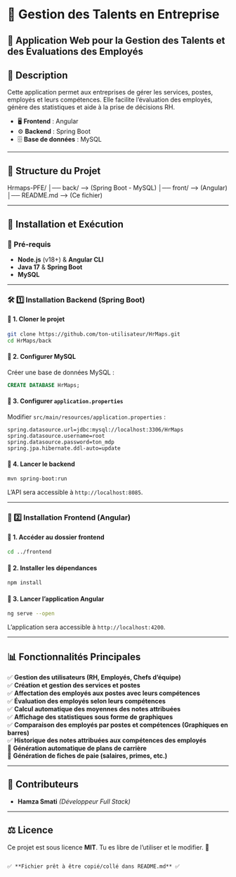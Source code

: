 

# 📌 Gestion des Talents en Entreprise  
## 🏢 Application Web pour la Gestion des Talents et des Évaluations des Employés  

## 📖 Description  
Cette application permet aux entreprises de gérer les services, postes, employés et leurs compétences. Elle facilite l’évaluation des employés, génère des statistiques et aide à la prise de décisions RH.  

- 🖥 **Frontend** : Angular  
- ⚙ **Backend** : Spring Boot  
- 🗄 **Base de données** : MySQL  

---

## 📂 Structure du Projet

Hrmaps-PFE/
│── back/     --> (Spring Boot - MySQL)
│── front/    --> (Angular)
│── README.md    --> (Ce fichier)


---

## 🚀 Installation et Exécution  
### 📌 Pré-requis  
- **Node.js** (v18+) & **Angular CLI**  
- **Java 17** & **Spring Boot**  
- **MySQL**  

---

### 🛠 1️⃣ Installation Backend (Spring Boot)  
#### 🔹 1. Cloner le projet  
```bash
git clone https://github.com/ton-utilisateur/HrMaps.git
cd HrMaps/back
```
#### 🔹 2. Configurer MySQL  
Créer une base de données MySQL :  
```sql
CREATE DATABASE HrMaps;
```
#### 🔹 3. Configurer `application.properties`  
Modifier `src/main/resources/application.properties` :  
```properties
spring.datasource.url=jdbc:mysql://localhost:3306/HrMaps
spring.datasource.username=root
spring.datasource.password=ton_mdp
spring.jpa.hibernate.ddl-auto=update
```
#### 🔹 4. Lancer le backend  
```bash
mvn spring-boot:run
```
L’API sera accessible à `http://localhost:8085`.

---

### 🎨 2️⃣ Installation Frontend (Angular)  
#### 🔹 1. Accéder au dossier frontend  
```bash
cd ../frontend
```
#### 🔹 2. Installer les dépendances  
```bash
npm install
```
#### 🔹 3. Lancer l’application Angular  
```bash
ng serve --open
```
L’application sera accessible à `http://localhost:4200`.

---

## 📊 Fonctionnalités Principales  
✅ **Gestion des utilisateurs (RH, Employés, Chefs d’équipe)**  
✅ **Création et gestion des services et postes**  
✅ **Affectation des employés aux postes avec leurs compétences**  
✅ **Évaluation des employés selon leurs compétences**  
✅ **Calcul automatique des moyennes des notes attribuées**  
✅ **Affichage des statistiques sous forme de graphiques**  
✅ **Comparaison des employés par postes et compétences (Graphiques en barres)**  
✅ **Historique des notes attribuées aux compétences des employés**  
🔲 **Génération automatique de plans de carrière**  
🔲 **Génération de fiches de paie (salaires, primes, etc.)**  
 

---

## 🤝 Contributeurs  
- **Hamza Smati** *(Développeur Full Stack)*  

---

## ⚖ Licence  
Ce projet est sous licence **MIT**. Tu es libre de l’utiliser et le modifier. 🚀  
```

✅ **Fichier prêt à être copié/collé dans README.md** ✅
